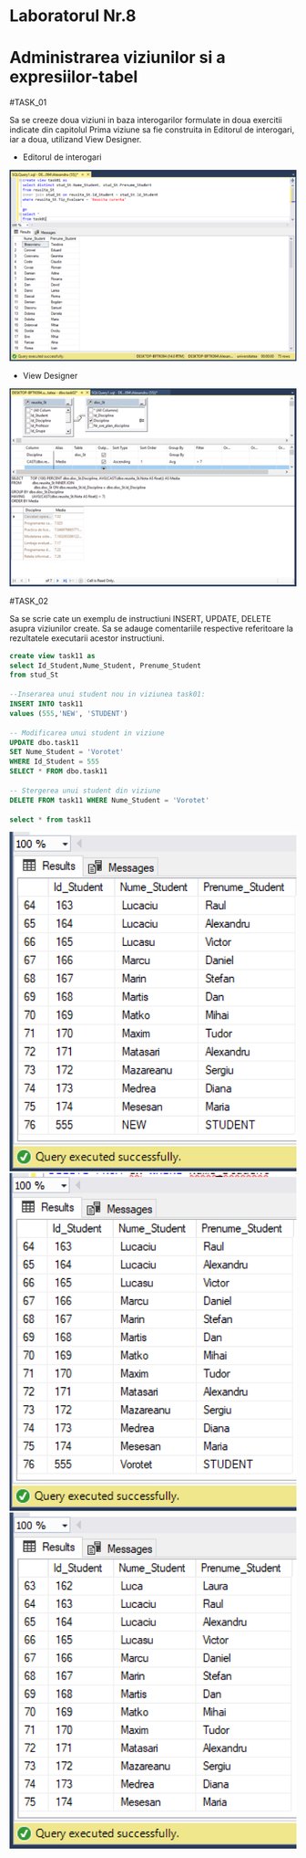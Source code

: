 # Laboratorul Nr.8
# Administrarea viziunilor si a expresiilor-tabel

#TASK_01

Sa se creeze doua viziuni in baza interogarilor formulate in doua exercitii indicate din capitolul Prima viziune sa fie construita in Editorul de interogari, iar a doua, utilizand View Designer.

* Editorul de interogari

![interogarea 1_1](Image1_1.PNG)

* View Designer

![interogarea 1_2](Image1_2.PNG)

#TASK_02

Sa se scrie cate un exemplu de instructiuni INSERT, UPDATE, DELETE asupra viziunilor create. Sa se adauge comentariile respective referitoare la rezultatele executarii acestor instructiuni.

```SQL
create view task11 as
select Id_Student,Nume_Student, Prenume_Student
from stud_St

--Inserarea unui student nou in viziunea task01:
INSERT INTO task11
values (555,'NEW', 'STUDENT')

-- Modificarea unui student in viziune
UPDATE dbo.task11
SET Nume_Student = 'Vorotet'
WHERE Id_Student = 555
SELECT * FROM dbo.task11

-- Stergerea unui student din viziune
DELETE FROM task11 WHERE Nume_Student = 'Vorotet'

select * from task11
```

![interogarea 2_1](Image2_1.PNG) ![interogarea 2_2](Image2_2.PNG) ![interogarea 2_3](Image2_3.PNG)